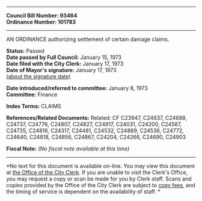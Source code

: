 * * * * *  
  
**Council Bill Number: [](#h0)[](#h2)93464**   
**Ordinance Number: 101783**  
  
* * * * *  
  
AN ORDINANCE authorizing settlement of certain damage claims.  
  
**Status:** Passed   
**Date passed by Full Council:** January 15, 1973   
**Date filed with the City Clerk:** January 17, 1973   
**Date of Mayor's signature:** January 17, 1973   
[(about the signature date)](/~public/approvaldate.htm)   
  
  
**Date introduced/referred to committee:** January 8, 1973   
**Committee:** Finance   
  
**Index Terms:** CLAIMS  
  
**References/Related Documents:** Related: CF C23947, C24637, C24688, C24737, C24776, C24807, C24827, C24917, C24031, C24200, C24587, C24735, C24816, C24317, C24481, C24532, C24889, C24536, C24772, C24640, C24818, C24856, C24867, C24204, C24266, C24690, C24903  
  
**Fiscal Note:** *(No fiscal note available at this time)*  
  
* * * * *  
  
*No text for this document is available on-line. You may view this document at [the Office of the City Clerk](http://www.seattle.gov/leg/clerk/contactUs.htm). If you are unable to visit the Clerk's Office, you may request a copy or scan be made for you by Clerk staff. Scans and copies provided by the Office of the City Clerk are subject to [copy fees](http://clerk.seattle.gov/~public/clerkfees.htm), and the timing of service is dependent on the availability of staff. *  
  
  
